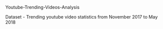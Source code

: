 Youtube-Trending-Videos-Analysis 

Dataset - Trending youtube video statistics from November 2017 to May 2018


